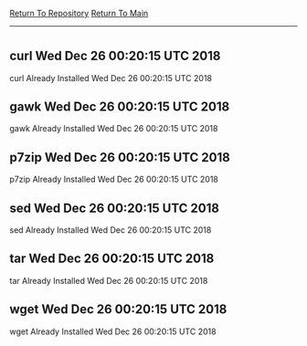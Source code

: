 [Return To Repository](https://github.com/deathbybandaid/piholeparser/)
[Return To Main](https://github.com/deathbybandaid/piholeparser/blob/master/RecentRunLogs/Mainlog.md)
____________________________________
# 
## curl Wed Dec 26 00:20:15 UTC 2018
curl Already Installed Wed Dec 26 00:20:15 UTC 2018
## gawk Wed Dec 26 00:20:15 UTC 2018
gawk Already Installed Wed Dec 26 00:20:15 UTC 2018
## p7zip Wed Dec 26 00:20:15 UTC 2018
p7zip Already Installed Wed Dec 26 00:20:15 UTC 2018
## sed Wed Dec 26 00:20:15 UTC 2018
sed Already Installed Wed Dec 26 00:20:15 UTC 2018
## tar Wed Dec 26 00:20:15 UTC 2018
tar Already Installed Wed Dec 26 00:20:15 UTC 2018
## wget Wed Dec 26 00:20:15 UTC 2018
wget Already Installed Wed Dec 26 00:20:15 UTC 2018

